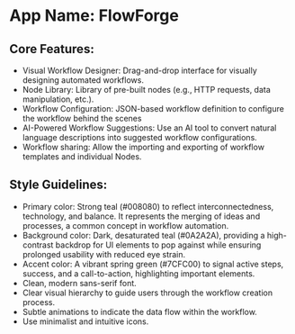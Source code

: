 # **App Name**: FlowForge

## Core Features:

- Visual Workflow Designer: Drag-and-drop interface for visually designing automated workflows.
- Node Library: Library of pre-built nodes (e.g., HTTP requests, data manipulation, etc.).
- Workflow Configuration: JSON-based workflow definition to configure the workflow behind the scenes
- AI-Powered Workflow Suggestions: Use an AI tool to convert natural language descriptions into suggested workflow configurations.
- Workflow sharing: Allow the importing and exporting of workflow templates and individual Nodes.

## Style Guidelines:

- Primary color: Strong teal (#008080) to reflect interconnectedness, technology, and balance. It represents the merging of ideas and processes, a common concept in workflow automation.
- Background color: Dark, desaturated teal (#0A2A2A), providing a high-contrast backdrop for UI elements to pop against while ensuring prolonged usability with reduced eye strain.
- Accent color: A vibrant spring green (#7CFC00) to signal active steps, success, and a call-to-action, highlighting important elements.
- Clean, modern sans-serif font.
- Clear visual hierarchy to guide users through the workflow creation process.
- Subtle animations to indicate the data flow within the workflow.
- Use minimalist and intuitive icons.